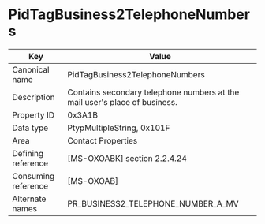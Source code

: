 # PidTagBusiness2TelephoneNumbers

| Key | Value |
|---|---|
| Canonical name | PidTagBusiness2TelephoneNumbers |
| Description | Contains secondary telephone numbers at the mail user's place of business. |
| Property ID | 0x3A1B |
| Data type | PtypMultipleString, 0x101F |
| Area | Contact Properties |
| Defining reference | [MS-OXOABK] section 2.2.4.24 |
| Consuming reference | [MS-OXOAB] |
| Alternate names | PR_BUSINESS2_TELEPHONE_NUMBER_A_MV |
